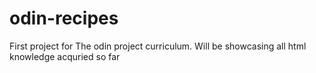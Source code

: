 # odin-recipes
First project for The odin project curriculum.
Will be showcasing all html knowledge acquried so far
